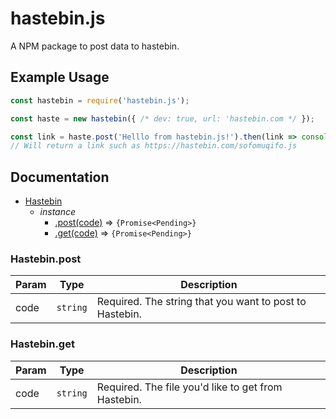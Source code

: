 # hastebin.js

A NPM package to post data to hastebin.

## Example Usage

```js
const hastebin = require('hastebin.js');

const haste = new hastebin({ /* dev: true, url: 'hastebin.com */ });

const link = haste.post('Helllo from hastebin.js!').then(link => console.log(link));
// Will return a link such as https://hastebin.com/sofomuqifo.js
```

## Documentation

* [Hastebin](#Hastebin)
  * _instance_
    * [.post(code)](#Hastebin+post) ⇒ `{Promise<Pending>}`
    * [.get(code)](#Hastebin+get) => `{Promise<Pending>}`

<a name="Hastebin+post"></a>

### Hastebin.post

| Param | Type | Description
| --- | --- | --- |
| code | <code>string</code> | Required. The string that you want to post to Hastebin.

<a name="Hastebin+get"></a>

### Hastebin.get

| Param | Type | Description
| --- | --- | --- |
| code | <code>string</code> | Required. The file you'd like to get from Hastebin.
